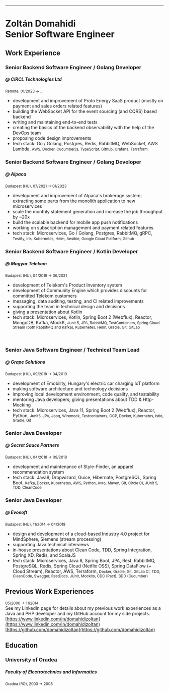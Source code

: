 
---
# <span class="firstname">Zoltán</span> <span class="lastname">Domahidi</span><br/> Senior Software Engineer  


## Work Experience  

### Senior Backend Software Engineer / Golang Developer  
##### @ CIRCL Technologies Ltd  
<small class="period">Remote, 01/2023 → ...</small>  
- development and improvement of Proto Energy SaaS product (mostly on payment and sales orders related features)  
- building the WebSocket API for the event sourcing (and CQRS) based backend  
- writing and maintaining end-to-end tests  
- creating the basics of the backend observability with the help of the DevOps team  
- proposing code design improvements  
- tech stack: <span class="technologies">Go / Golang, Postgres, Redis, RabbitMQ, WebSocket, AWS Lambda, <small>AWS, Docker, Cucumber.js, TypeScript, Github, Grafana, Terraform</small></span> 

### Senior Backend Software Engineer / Golang Developer  
##### @ Alpaca  
<small class="period">Budapest (HU), 07/2021 → 01/2023</small>  
- development and improvement of Alpaca's brokerage system; extracting some parts from the monolith application to new microservices  
- scale the monthly statement generation and increase the job throughput by ~20x  
- build the scalable backend for mobile app push notifications  
- working on subscription management and payment related features  
- tech stack: <span class="technologies">Microservices, Go / Golang, Postgres, RabbitMQ, gRPC, <small>Testify, Iris, Kubernetes, Helm, Ansible, Google Cloud Platform, Github</small></span>  

### Senior Backend Software Engineer / Kotlin Developer  
##### @ Magyar Telekom  
<small class="period">Budapest (HU), 04/2019 → 06/2021</small>  
- development of Telekom's Product Inventory system  
- development of Community Engine which provides discounts for committed Telekom customers  
- messaging, data auditing, testing, and CI related improvements  
- supporting the team in technical design and decisions  
- giving a presentation about Kotlin  
- tech stack: <span class="technologies">Microservices, Kotlin, Spring Boot 2 (Webflux), Reactor, MongoDB, Kafka, MockK, <small>Junit 5, JPA, RabbitMQ, TestContainers, Spring Cloud Stream (both RabbitMQ and Kafka), Kubernetes, Helm, Gradle, Git, GitLab</small></span>  

<p class="pagebreak">&nbsp;</p>

### Senior Java Software Engineer / Technical Team Lead  
##### @ Grape Solutions  
<small class="period">Budapest (HU), 09/2018 → 04/2019</small>  
- development of Emobility, Hungary's electric car charging IoT platform  
- making software architecture and technology decisions  
- improving local development environment, code quality, and testability  
- mentoring Java developers; giving presentations about TDD & Http-Mocking  
- tech stack: <span class="technologies">Microservices, Java 11, Spring Boot 2 (Webflux), Reactor, Python, <small>Junit5, JPA, Jooq, Wiremock, Testcontainers, GCP, Docker, Kubernetes, Istio, Gradle, Git</small></span>  

### Senior Java Developer  
##### @ Secret Sauce Partners  
<small class="period">Budapest (HU), 04/2018 → 09/2018</small>  
- development and maintenance of Style-Finder, an apparel recommendation system  
- tech stack: <span class="technologies">Java8, Dropwizard, Guice, Hibernate, PostgreSQL, Spring Boot, <small>Kafka, Docker, Kubernetes, AWS, Python, Avro, Maven, Git, Circle CI, JUnit 5, TDD, CleanCode</small></span>  

### Senior Java Developer  
##### @ Evosoft  
<small class="period">Budapest (HU), 11/2014 → 04/2018</small>  
- design and development of a cloud-based Industry 4.0 project for MindSphere, Siemens (stream processing)  
- supporting Java technical interviews  
- in-house presentations about Clean Code, TDD, Spring Integration, Spring XD, Redis, and ScalaJS  
- tech stack: <span class="technologies">Microservices, Java 8, Spring Boot, JPA, Rest, RabbitMQ, PostgreSQL, Redis, Spring Cloud (Netflix OSS), Spring DataFlow (+ Cloud Stream), Reactor, AWS, Terraform, <small>Docker, Gradle, Git, GitLab CI, TDD, CleanCode, Swagger, RestDocs, JUnit, Mockito, CDC (Pact), BDD (Cucumber)</small></span>  



## Previous Work Experiences  

<small class="period">05/2006 → 11/2014</small>  
See my LinkedIn page for details about my previous work experiences as a Java and PHP developer and my GitHub account for my side projects.  
[https://www.linkedin.com/in/domahidizoltan](https://www.linkedin.com/in/domahidizoltan)  
[https://github.com/domahidizoltan](https://github.com/domahidizoltan)  

## Education

### University of Oradea
##### Faculty of Electrotechnics and Informatics
<small class="period">Oradea (RO), 2003 → 2008</small>
